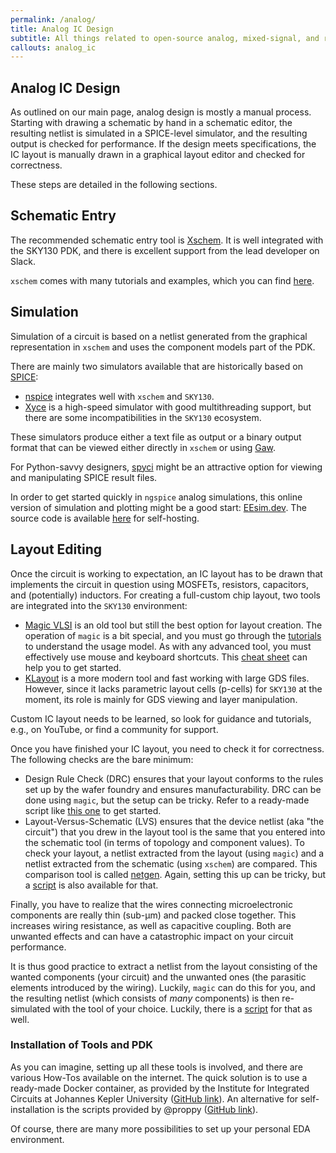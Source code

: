 ```yaml
---
permalink: /analog/
title: Analog IC Design
subtitle: All things related to open-source analog, mixed-signal, and radio-frequency IC design
callouts: analog_ic
---
```


## Analog IC Design

As outlined on our main page, analog design is mostly a manual process. Starting with drawing a schematic by hand in a schematic editor, the resulting netlist is simulated in a SPICE-level simulator, and the resulting output is checked for performance. If the design meets specifications, the IC layout is manually drawn in a graphical layout editor and checked for correctness.

These steps are detailed in the following sections.

## Schematic Entry

The recommended schematic entry tool is [Xschem](https://github.com/StefanSchippers/xschem). It is well integrated with the SKY130 PDK, and there is excellent support from the lead developer on Slack.

`xschem` comes with many tutorials and examples, which you can find [here](http://repo.hu/projects/xschem/xschem_man/xschem_man.html).

## Simulation

Simulation of a circuit is based on a netlist generated from the graphical representation in `xschem` and uses the component models part of the PDK.

There are mainly two simulators available that are historically based on [SPICE](https://en.wikipedia.org/wiki/SPICE):

* [nspice](http://ngspice.sourceforge.net) integrates well with `xschem` and `SKY130`.
* [Xyce](https://github.com/Xyce/Xyce) is a high-speed simulator with good multithreading support, but there are some incompatibilities in the `SKY130` ecosystem.

These simulators produce either a text file as output or a binary output format that can be viewed either directly in `xschem` or using [Gaw](https://github.com/StefanSchippers/xschem-gaw).

For Python-savvy designers, [spyci](https://github.com/gmagno/spyci) might be an attractive option for viewing and manipulating SPICE result files.

In order to get started quickly in `ngspice` analog simulations, this online version of simulation and plotting might be a good start: [EEsim.dev](https://eesim.dev). The source code is available [here](https://github.com/danchitnis/EEsim) for self-hosting.

## Layout Editing

Once the circuit is working to expectation, an IC layout has to be drawn that implements the circuit in question using MOSFETs, resistors, capacitors, and (potentially) inductors. For creating a full-custom chip layout, two tools are integrated into the `SKY130` environment:

* [Magic VLSI](https://github.com/RTimothyEdwards/magic) is an old tool but still the best option for layout creation. The operation of `magic` is a bit special, and you must go through the [tutorials](http://opencircuitdesign.com/magic) to understand the usage model. As with any advanced tool, you must effectively use mouse and keyboard shortcuts. This [cheat sheet](https://github.com/hpretl/iic-osic/blob/main/magic-cheatsheet/magic_cheatsheet.pdf) can help you to get started.
* [KLayout](https://www.klayout.de) is a more modern tool and fast working with large GDS files. However, since it lacks parametric layout cells (p-cells) for `SKY130` at the moment, its role is mainly for GDS viewing and layer manipulation.

Custom IC layout needs to be learned, so look for guidance and tutorials, e.g., on YouTube, or find a community for support.

Once you have finished your IC layout, you need to check it for correctness. The following checks are the bare minimum:

* Design Rule Check (DRC) ensures that your layout conforms to the rules set up by the wafer foundry and ensures manufacturability. DRC can be done using `magic`, but the setup can be tricky. Refer to a ready-made script like [this one](https://github.com/hpretl/iic-osic/blob/main/iic-drc.sh) to get started.
* Layout-Versus-Schematic (LVS) ensures that the device netlist (aka "the circuit") that you drew in the layout tool is the same that you entered into the schematic tool (in terms of topology and component values). To check your layout, a netlist extracted from the layout (using `magic`) and a netlist extracted from the schematic (using `xschem`) are compared. This comparison tool is called [netgen](https://github.com/RTimothyEdwards/netgen). Again, setting this up can be tricky, but a [script](https://github.com/hpretl/iic-osic/blob/main/iic-lvs.sh) is also available for that.

Finally, you have to realize that the wires connecting microelectronic components are really thin (sub-µm) and packed close together. This increases wiring resistance, as well as capacitive coupling. Both are unwanted effects and can have a catastrophic impact on your circuit performance.

It is thus good practice to extract a netlist from the layout consisting of the wanted components (your circuit) and the unwanted ones (the parasitic elements introduced by the wiring). Luckily, `magic` can do this for you, and the resulting netlist (which consists of *many* components) is then re-simulated with the tool of your choice. Luckily, there is a [script](https://github.com/hpretl/iic-osic/blob/main/iic-pex.sh) for that as well.

### Installation of Tools and PDK

As you can imagine, setting up all these tools is involved, and there are various How-Tos available on the internet. The quick solution is to use a ready-made Docker container, as provided by the Institute for Integrated Circuits at Johannes Kepler University ([GitHub link](https://github.com/hpretl/iic-osic-tools)). An alternative for self-installation is the scripts provided by @proppy ([GitHub link](https://github.com/proppy/conda-eda/releases/)).

Of course, there are many more possibilities to set up your personal EDA environment.
